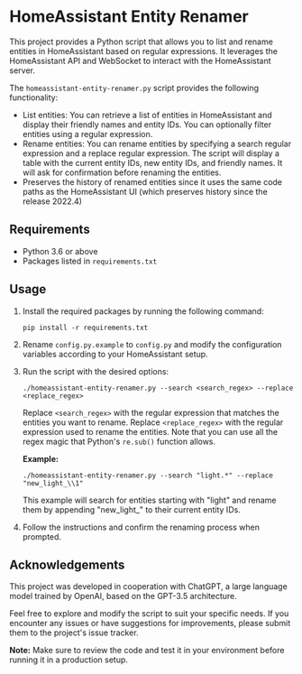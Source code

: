 # HomeAssistant Entity Renamer

This project provides a Python script that allows you to list and rename entities in HomeAssistant based on regular expressions. It leverages the HomeAssistant API and WebSocket to interact with the HomeAssistant server.

The `homeassistant-entity-renamer.py` script provides the following functionality:

- List entities: You can retrieve a list of entities in HomeAssistant and display their friendly names and entity IDs. You can optionally filter entities using a regular expression.
- Rename entities: You can rename entities by specifying a search regular expression and a replace regular expression. The script will display a table with the current entity IDs, new entity IDs, and friendly names. It will ask for confirmation before renaming the entities.
- Preserves the history of renamed entities since it uses the same code paths as the HomeAssistant UI (which preserves history since the release 2022.4)

## Requirements

- Python 3.6 or above
- Packages listed in `requirements.txt`

## Usage

1. Install the required packages by running the following command:
   ```
   pip install -r requirements.txt
   ```

2. Rename `config.py.example` to `config.py` and modify the configuration variables according to your HomeAssistant setup.

3. Run the script with the desired options:

   ```
   ./homeassistant-entity-renamer.py --search <search_regex> --replace <replace_regex>
   ```

   Replace `<search_regex>` with the regular expression that matches the entities you want to rename. Replace `<replace_regex>` with the regular expression used to rename the entities. Note that you can use all the regex magic that Python's `re.sub()` function allows.

   **Example:**

   ```
   ./homeassistant-entity-renamer.py --search "light.*" --replace "new_light_\\1"
   ```

   This example will search for entities starting with "light" and rename them by appending "new_light_" to their current entity IDs.

4. Follow the instructions and confirm the renaming process when prompted.

## Acknowledgements

This project was developed in cooperation with ChatGPT, a large language model trained by OpenAI, based on the GPT-3.5 architecture.

Feel free to explore and modify the script to suit your specific needs. If you encounter any issues or have suggestions for improvements, please submit them to the project's issue tracker.

**Note:** Make sure to review the code and test it in your environment before running it in a production setup.


